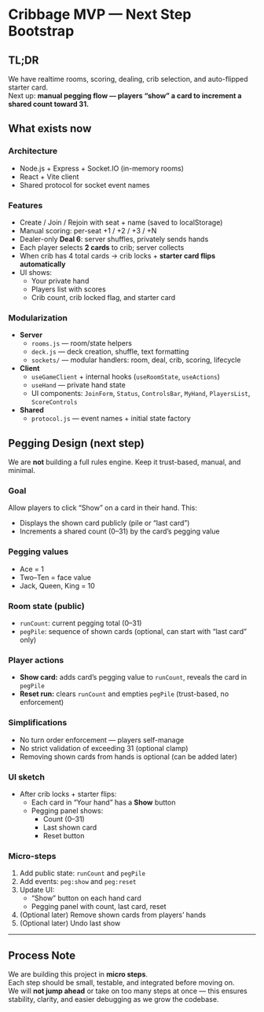# Cribbage MVP — Next Step Bootstrap

## TL;DR
We have realtime rooms, scoring, dealing, crib selection, and auto-flipped starter card.  
Next up: **manual pegging flow — players “show” a card to increment a shared count toward 31.**

## What exists now
### Architecture
- Node.js + Express + Socket.IO (in-memory rooms)
- React + Vite client
- Shared protocol for socket event names

### Features
- Create / Join / Rejoin with seat + name (saved to localStorage)
- Manual scoring: per-seat +1 / +2 / +3 / +N
- Dealer-only **Deal 6**: server shuffles, privately sends hands
- Each player selects **2 cards** to crib; server collects
- When crib has 4 total cards → crib locks + **starter card flips automatically**
- UI shows:
  - Your private hand
  - Players list with scores
  - Crib count, crib locked flag, and starter card

### Modularization
- **Server**
  - `rooms.js` — room/state helpers
  - `deck.js` — deck creation, shuffle, text formatting
  - `sockets/` — modular handlers: room, deal, crib, scoring, lifecycle
- **Client**
  - `useGameClient` + internal hooks (`useRoomState`, `useActions`)
  - `useHand` — private hand state
  - UI components: `JoinForm`, `Status`, `ControlsBar`, `MyHand`, `PlayersList`, `ScoreControls`
- **Shared**
  - `protocol.js` — event names + initial state factory

## Pegging Design (next step)
We are **not** building a full rules engine. Keep it trust-based, manual, and minimal.

### Goal
Allow players to click “Show” on a card in their hand. This:
- Displays the shown card publicly (pile or “last card”)
- Increments a shared count (0–31) by the card’s pegging value

### Pegging values
- Ace = 1  
- Two–Ten = face value  
- Jack, Queen, King = 10

### Room state (public)
- `runCount`: current pegging total (0–31)  
- `pegPile`: sequence of shown cards (optional, can start with “last card” only)

### Player actions
- **Show card:** adds card’s pegging value to `runCount`, reveals the card in `pegPile`  
- **Reset run:** clears `runCount` and empties `pegPile` (trust-based, no enforcement)

### Simplifications
- No turn order enforcement — players self-manage  
- No strict validation of exceeding 31 (optional clamp)  
- Removing shown cards from hands is optional (can be added later)  

### UI sketch
- After crib locks + starter flips:
  - Each card in “Your hand” has a **Show** button
  - Pegging panel shows:
    - Count (0–31)
    - Last shown card
    - Reset button

### Micro-steps
1. Add public state: `runCount` and `pegPile`  
2. Add events: `peg:show` and `peg:reset`  
3. Update UI:
   - “Show” button on each hand card
   - Pegging panel with count, last card, reset  
4. (Optional later) Remove shown cards from players’ hands  
5. (Optional later) Undo last show

---

## Process Note
We are building this project in **micro steps**.  
Each step should be small, testable, and integrated before moving on.  
We will **not jump ahead** or take on too many steps at once — this ensures stability, clarity, and easier debugging as we grow the codebase.

